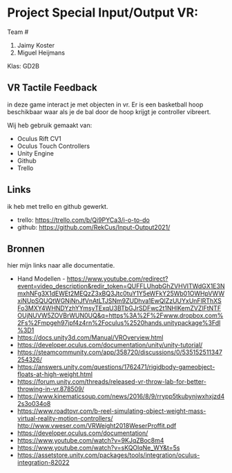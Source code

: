 # Project Special Input/Output VR:

Team #
1. Jaimy Koster 
2. Miguel Heijmans

Klas: GD2B

## VR Tactile Feedback
in deze game interact je met objecten in vr. Er is een basketball hoop beschikbaar waar als je de bal door de hoop krijgt je controller vibreert.

Wij heb gebruik gemaakt van:
* Oculus Rift CV1
* Oculus Touch Controllers
* Unity Engine
* Github
* Trello

## Links

ik heb met trello en github gewerkt.

* trello: https://trello.com/b/Qi9PYCa3/i-o-to-do
* github: https://github.com/RekCus/Input-Output2021/

## Bronnen
hier mijn links naar alle documentatie.

* Hand Modellen - https://www.youtube.com/redirect?event=video_description&redir_token=QUFFLUhqbGhZVHVITWdGX1E3NmxhNFg3X1dEWEt2MEQzZ3xBQ3Jtc0tuY1Y5eWFkY25Wb01OWHpVWWxiNUpSQUQtWGNjNnJfVnAtLTJSNm9ZUDhva1EwQlZzUUYxUnFlRThXSFo3MXY4WHNDYzhYYmsyTExqU3BTbGJrSDFwc2t1NHlKemZVZlFtNTFOUjNUVW5ZOVBrWUN0UQ&q=https%3A%2F%2Fwww.dropbox.com%2Fs%2Fmpgeh97jpf4z4rn%2Foculus%2520hands.unitypackage%3Fdl%3D1
* https://docs.unity3d.com/Manual/VROverview.html
* https://developer.oculus.com/documentation/unity/unity-tutorial/
* https://steamcommunity.com/app/358720/discussions/0/535152511347254326/ 
* https://answers.unity.com/questions/1762471/rigidbody-gameobject-floats-at-high-weight.html 
* https://forum.unity.com/threads/released-vr-throw-lab-for-better-throwing-in-vr.878509/ 
* https://www.kinematicsoup.com/news/2016/8/9/rrypp5tkubynjwxhxjzd42s3o034o8  
* https://www.roadtovr.com/b-reel-simulating-object-weight-mass-virtual-reality-motion-controllers/ http://www.vweser.com/VRWeight2018WeserProffit.pdf
* https://developer.oculus.com/documentation/
* https://www.youtube.com/watch?v=9KJqZBoc8m4
* https://www.youtube.com/watch?v=sKQOlqNe_WY&t=5s
* https://assetstore.unity.com/packages/tools/integration/oculus-integration-82022

